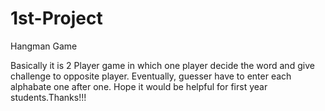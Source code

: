 # 1st-Project
Hangman Game

Basically it is 2 Player game in which one player decide the word and give challenge to opposite player. Eventually, guesser have to enter each alphabate one after one. Hope it would be helpful for first year students.Thanks!!!
